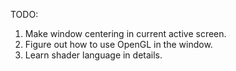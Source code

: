 TODO:
1. Make window centering in current active screen.
1. Figure out how to use OpenGL in the window.
1. Learn shader language in details.
